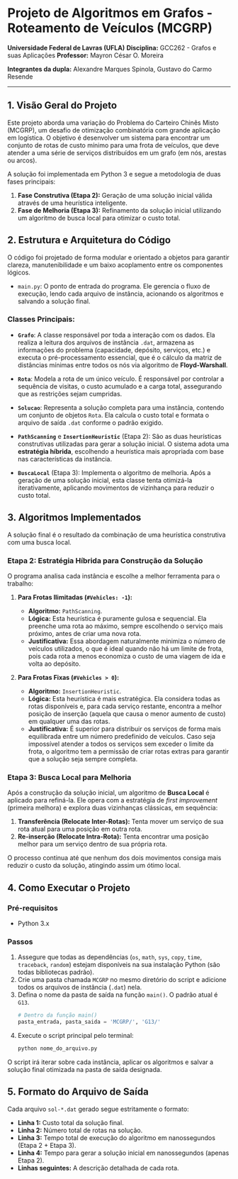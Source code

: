# Projeto de Algoritmos em Grafos - Roteamento de Veículos (MCGRP)

**Universidade Federal de Lavras (UFLA)**
**Disciplina:** GCC262 - Grafos e suas Aplicações
**Professor:** Mayron César O. Moreira

**Integrantes da dupla:** Alexandre Marques Spinola, Gustavo do Carmo Resende

---

## 1. Visão Geral do Projeto

Este projeto aborda uma variação do Problema do Carteiro Chinês Misto (MCGRP), um desafio de otimização combinatória com grande aplicação em logística. O objetivo é desenvolver um sistema para encontrar um conjunto de rotas de custo mínimo para uma frota de veículos, que deve atender a uma série de serviços distribuídos em um grafo (em nós, arestas ou arcos).

A solução foi implementada em Python 3 e segue a metodologia de duas fases principais:
1.  **Fase Construtiva (Etapa 2):** Geração de uma solução inicial válida através de uma heurística inteligente.
2.  **Fase de Melhoria (Etapa 3):** Refinamento da solução inicial utilizando um algoritmo de busca local para otimizar o custo total.

## 2. Estrutura e Arquitetura do Código

O código foi projetado de forma modular e orientado a objetos para garantir clareza, manutenibilidade e um baixo acoplamento entre os componentes lógicos.

* `main.py`: O ponto de entrada do programa. Ele gerencia o fluxo de execução, lendo cada arquivo de instância, acionando os algoritmos e salvando a solução final.

### Classes Principais:

* **`Grafo`**: A classe responsável por toda a interação com os dados. Ela realiza a leitura dos arquivos de instância `.dat`, armazena as informações do problema (capacidade, depósito, serviços, etc.) e executa o pré-processamento essencial, que é o cálculo da matriz de distâncias mínimas entre todos os nós via algoritmo de **Floyd-Warshall**.

* **`Rota`**: Modela a rota de um único veículo. É responsável por controlar a sequência de visitas, o custo acumulado e a carga total, assegurando que as restrições sejam cumpridas.

* **`Solucao`**: Representa a solução completa para uma instância, contendo um conjunto de objetos `Rota`. Ela calcula o custo total e formata o arquivo de saída `.dat` conforme o padrão exigido.

* **`PathScanning`** e **`InsertionHeuristic`** (Etapa 2): São as duas heurísticas construtivas utilizadas para gerar a solução inicial. O sistema adota uma **estratégia híbrida**, escolhendo a heurística mais apropriada com base nas características da instância.

* **`BuscaLocal`** (Etapa 3): Implementa o algoritmo de melhoria. Após a geração de uma solução inicial, esta classe tenta otimizá-la iterativamente, aplicando movimentos de vizinhança para reduzir o custo total.

## 3. Algoritmos Implementados

A solução final é o resultado da combinação de uma heurística construtiva com uma busca local.

### Etapa 2: Estratégia Híbrida para Construção da Solução

O programa analisa cada instância e escolhe a melhor ferramenta para o trabalho:

1.  **Para Frotas Ilimitadas (`#Vehicles: -1`):**
    * **Algoritmo:** `PathScanning`.
    * **Lógica:** Esta heurística é puramente gulosa e sequencial. Ela preenche uma rota ao máximo, sempre escolhendo o serviço mais próximo, antes de criar uma nova rota.
    * **Justificativa:** Essa abordagem naturalmente minimiza o número de veículos utilizados, o que é ideal quando não há um limite de frota, pois cada rota a menos economiza o custo de uma viagem de ida e volta ao depósito.

2.  **Para Frotas Fixas (`#Vehicles > 0`):**
    * **Algoritmo:** `InsertionHeuristic`.
    * **Lógica:** Esta heurística é mais estratégica. Ela considera todas as rotas disponíveis e, para cada serviço restante, encontra a melhor posição de inserção (aquela que causa o menor aumento de custo) em qualquer uma das rotas.
    * **Justificativa:** É superior para distribuir os serviços de forma mais equilibrada entre um número predefinido de veículos. Caso seja impossível atender a todos os serviços sem exceder o limite da frota, o algoritmo tem a permissão de criar rotas extras para garantir que a solução seja sempre completa.

### Etapa 3: Busca Local para Melhoria

Após a construção da solução inicial, um algoritmo de **Busca Local** é aplicado para refiná-la. Ele opera com a estratégia de *first improvement* (primeira melhora) e explora duas vizinhanças clássicas, em sequência:

1.  **Transferência (Relocate Inter-Rotas):** Tenta mover um serviço de sua rota atual para uma posição em outra rota.
2.  **Re-inserção (Relocate Intra-Rota):** Tenta encontrar uma posição melhor para um serviço dentro de sua própria rota.

O processo continua até que nenhum dos dois movimentos consiga mais reduzir o custo da solução, atingindo assim um ótimo local.

## 4. Como Executar o Projeto

### Pré-requisitos
* Python 3.x

### Passos
1.  Assegure que todas as dependências (`os`, `math`, `sys`, `copy`, `time`, `traceback`, `random`) estejam disponíveis na sua instalação Python (são todas bibliotecas padrão).
2.  Crie uma pasta chamada `MCGRP` no mesmo diretório do script e adicione todos os arquivos de instância (`.dat`) nela.
3.  Defina o nome da pasta de saída na função `main()`. O padrão atual é `G13`.
    ```python
    # Dentro da função main()
    pasta_entrada, pasta_saida = 'MCGRP/', 'G13/'
    ```
4.  Execute o script principal pelo terminal:
    ```bash
    python nome_do_arquivo.py
    ```
O script irá iterar sobre cada instância, aplicar os algoritmos e salvar a solução final otimizada na pasta de saída designada.

## 5. Formato do Arquivo de Saída

Cada arquivo `sol-*.dat` gerado segue estritamente o formato:
* **Linha 1:** Custo total da solução final.
* **Linha 2:** Número total de rotas na solução.
* **Linha 3:** Tempo total de execução do algoritmo em nanossegundos (Etapa 2 + Etapa 3).
* **Linha 4:** Tempo para gerar a solução inicial em nanossegundos (apenas Etapa 2).
* **Linhas seguintes:** A descrição detalhada de cada rota.
